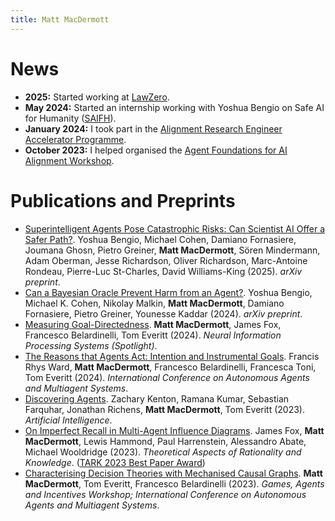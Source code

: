 ```yaml
---
title: Matt MacDermott
---
```

# News
* **2025:** Started working at [LawZero](lawzero.org).
* **May 2024:** Started an internship working with Yoshua Bengio on Safe AI for Humanity ([SAIFH](https://arxiv.org/pdf/2502.15657)).
* **January 2024:** I took part in the [Alignment Research Engineer Accelerator Programme](https://www.arena.education/).
* **October 2023:** I helped organised the [Agent Foundations for AI Alignment Workshop](agentfoundations.net).

# Publications and Preprints
* [Superintelligent Agents Pose Catastrophic Risks: Can Scientist AI Offer a Safer Path?](https://arxiv.org/abs/2502.15657). Yoshua Bengio, Michael Cohen, Damiano Fornasiere, Joumana Ghosn, Pietro Greiner, **Matt MacDermott**, Sören Mindermann, Adam Oberman, Jesse Richardson, Oliver Richardson, Marc-Antoine Rondeau, Pierre-Luc St-Charles, David Williams-King (2025). *arXiv preprint*.
* [Can a Bayesian Oracle Prevent Harm from an Agent?](https://arxiv.org/abs/2408.05284). Yoshua Bengio, Michael K. Cohen, Nikolay Malkin, **Matt MacDermott**, Damiano Fornasiere, Pietro Greiner, Younesse Kaddar (2024). *arXiv preprint*.
* [Measuring Goal-Directedness](https://arxiv.org/abs/2412.04758). **Matt MacDermott**, James Fox, Francesco Belardinelli, Tom Everitt (2024). *Neural Information Processing Systems (Spotlight)*.
* [The Reasons that Agents Act: Intention and Instrumental Goals](https://arxiv.org/abs/2402.07221). Francis Rhys Ward, **Matt MacDermott**, Francesco Belardinelli, Francesca Toni, Tom Everitt (2024). *International Conference on Autonomous Agents and Multiagent Systems*.
* [Discovering Agents](https://arxiv.org/abs/2208.08345). Zachary Kenton, Ramana Kumar, Sebastian Farquhar, Jonathan Richens, **Matt MacDermott**, Tom Everitt (2023). *Artificial Intelligence*.
* [On Imperfect Recall in Multi-Agent Influence Diagrams](https://arxiv.org/abs/2307.05059). James Fox, **Matt MacDermott**, Lewis Hammond, Paul Harrenstein, Alessandro Abate, Michael Wooldridge (2023). *Theoretical Aspects of Rationality and Knowledge*.
  ([TARK 2023 Best Paper Award](https://safeandtrustedai.org/matt-macdermott-co-authors-paper-that-wins-best-paper-award-at-tark-2023/))
* [Characterising Decision Theories with Mechanised Causal Graphs](https://arxiv.org/abs/2307.10987). **Matt MacDermott**, Tom Everitt, Francesco Belardinelli (2023). *Games, Agents and Incentives Workshop; International Conference on Autonomous Agents and Multiagent Systems*.
